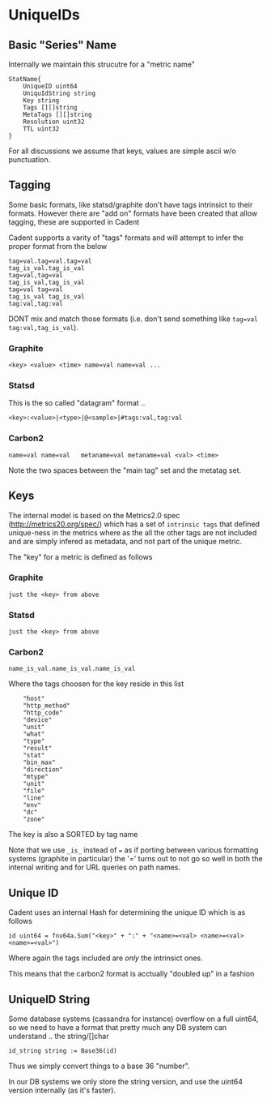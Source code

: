 

# UniqueIDs


## Basic "Series" Name

Internally we maintain this strucutre for a "metric name"


    StatName{
        UniqueID uint64
        UniquIdString string
        Key string
        Tags [][]string
        MetaTags [][]string
        Resolution uint32
        TTL uint32
    }

For all discussions we assume that keys, values are simple ascii w/o punctuation.

## Tagging

Some basic formats, like statsd/graphite don't have tags intrinsict to their formats.  However there are "add on" formats
have been created that allow tagging, these are supported in Cadent

Cadent supports a varity of "tags" formats and will attempt to infer the proper format from the below

    tag=val.tag=val.tag=val
    tag_is_val.tag_is_val
    tag=val,tag=val
    tag_is_val,tag_is_val
    tag=val tag=val
    tag_is_val tag_is_val
    tag:val,tag:val

DONT mix and match those formats (i.e. don't send something like `tag=val tag:val,tag_is_val`).

### Graphite

    <key> <value> <time> name=val name=val ...

### Statsd

This is the so called "datagram" format ..

    <key>:<value>|<type>|@<sample>|#tags:val,tag:val

### Carbon2

    name=val name=val   metaname=val metaname=val <val> <time>

Note the two spaces between the "main tag" set and the metatag set.


## Keys

The internal model is based on the Metrics2.0 spec (http://metrics20.org/spec/) which has a set of `intrinsic tags`
that defined unique-ness in the metrics where as the all the other tags are not included and are simply infered as
metadata, and not part of the unique metric.

The "key" for a metric is defined as follows

### Graphite

    just the <key> from above

### Statsd

    just the <key> from above

### Carbon2

    name_is_val.name_is_val.name_is_val

Where the tags choosen for the key reside in this list

        "host"
        "http_method"
        "http_code"
        "device"
        "unit"
        "what"
        "type"
        "result"
        "stat"
        "bin_max"
        "direction"
        "mtype"
        "unit"
        "file"
        "line"
        "env"
        "dc"
        "zone"

The key is also a SORTED by tag name

Note that we use `_is_` instead of `=` as if porting between various formatting systems (graphite in particular)
the '=' turns out to not go so well in both the internal writing and for URL queries on path names.


## Unique ID

Cadent uses an internal Hash for determining the unique ID which is as follows


    id uint64 = fnv64a.Sum("<key>" + ":" + "<name>=<val> <name>=<val> <name>=<val>")


Where again the tags included are *only* the intrinsict ones.

This means that the carbon2 format is acctually "doubled up" in a fashion


## UniqueID String

Some database systems (cassandra for instance) overflow on a full uint64, so we need to have a format that pretty much
any DB system can understand .. the string/[]char

    id_string string := Base36(id)

Thus we simply convert things to a base 36 "number".

In our DB systems we only store the string version, and use the uint64 version internally (as it's faster).


